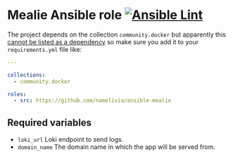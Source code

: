 # Mealie Ansible role [![Ansible Lint](https://github.com/namelivia/ansible-mealie/actions/workflows/ansible-lint.yml/badge.svg)](https://github.com/namelivia/ansible-mealie/actions/workflows/ansible-lint.yml)

The project depends on the collection `community.docker` but apparently this [cannot be listed as a dependency](https://github.com/ansible/ansible/issues/62847) so make sure you add it to your `requirements.yml` file like:

```yml
---

collections:
  - community.docker

roles:
  - src: https://github.com/namelivia/ansible-mealie
```

## Required variables
 - `loki_url` Loki endpoint to send logs.
 - `domain_name` The domain name in which the app will be served from.
